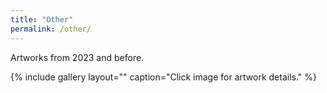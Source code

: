 ```yaml
---
title: "Other"
permalink: /other/
---
```

Artworks from 2023 and before.

{% include gallery layout="" caption="Click image for artwork details." %}
